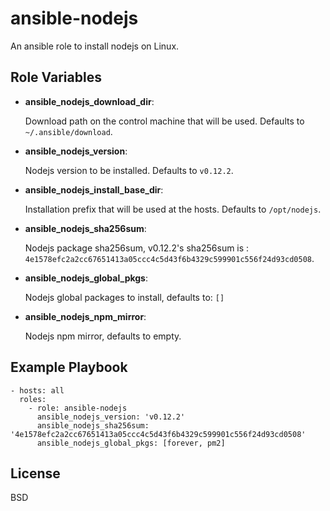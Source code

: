 ansible-nodejs
========
An ansible role to install nodejs on Linux.

Role Variables
--------------

- **ansible_nodejs_download_dir**:

    Download path on the control machine that will be used. Defaults to `~/.ansible/download`.

- **ansible_nodejs_version**:

    Nodejs version to be installed. Defaults to `v0.12.2`.

- **ansible_nodejs_install_base_dir**:

    Installation prefix that will be used at the hosts. Defaults to `/opt/nodejs`.

- **ansible_nodejs_sha256sum**:

   Nodejs package sha256sum, v0.12.2's sha256sum is : `4e1578efc2a2cc67651413a05ccc4c5d43f6b4329c599901c556f24d93cd0508`.

- **ansible_nodejs_global_pkgs**:

   Nodejs global packages to install, defaults to: `[]`

- **ansible_nodejs_npm_mirror**:

   Nodejs npm mirror, defaults to empty.


Example Playbook
-------------------------
```
- hosts: all
  roles:
    - role: ansible-nodejs
      ansible_nodejs_version: 'v0.12.2'
      ansible_nodejs_sha256sum: '4e1578efc2a2cc67651413a05ccc4c5d43f6b4329c599901c556f24d93cd0508'
      ansible_nodejs_global_pkgs: [forever, pm2]

```
License
-------

BSD
